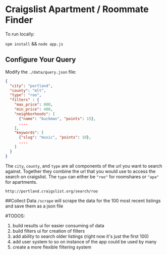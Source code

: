# Craigslist Apartment / Roommate Finder

To run locally:

`npm install` && `node app.js`


## Configure Your Query

Modify the `./data/query.json` file:

```json
{
  "city": "portland",
  "county": "mlt",
  "type": "roo",
  "filters" : {
    "max_price": 800,
    "min_price": 400,
    "neighborhoods": [
      {"name": "buckman", "points": 15},
      ....
    ],
    "keywords": [
      {"slug": "music", "points": 10},
      ....
    ]
  }
}
```

The `city`, `county`, and `type` are all components of the url you want to search against. Together they combine the url that you would use to access the search on craigslist. The `type` can either be `"roo"` for roomshares or `"apa"` for apartments.

`http://portland.craigslist.org/search/roo`

##Collect Data
`/scrape` will scrape the data for the 100 most recent listings and save them as a json file


#TODOS:

1. build results ui for easier consuming of data
2. build filters ui for creation of filters
3. add ability to search older listings (right now it's just the first 100)
4. add user system to so on instance of the app could be used by many
5. create a more flexible filtering system
